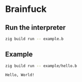# Brainfuck

## Run the interpreter

```bash
zig build run -- example.b
```

## Example

```bash
zig build run -- example/hello.b

Hello, World!
```
